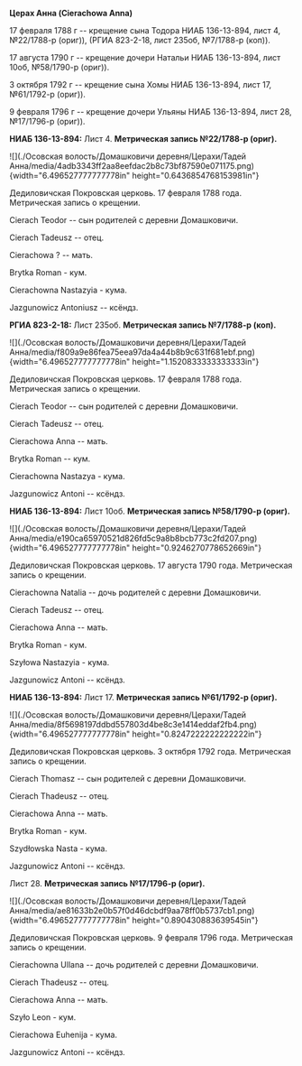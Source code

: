 **Церах Анна (Cierachowa Anna)**

17 февраля 1788 г -- крещение сына Тодора НИАБ 136-13-894, лист 4,
№22/1788-р (ориг)), (РГИА 823-2-18, лист 235об, №7/1788-р (коп)).

17 августа 1790 г -- крещение дочери Натальи НИАБ 136-13-894, лист 10об,
№58/1790-р (ориг)).

3 октября 1792 г -- крещение сына Хомы НИАБ 136-13-894, лист 17,
№61/1792-р (ориг)).

9 февраля 1796 г -- крещение дочери Ульяны НИАБ 136-13-894, лист 28,
№17/1796-р (ориг)).

**НИАБ 136-13-894:** Лист 4. **Метрическая запись №22/1788-р (ориг).**

![](./Осовская волость/Домашковичи деревня/Церахи/Тадей Анна/media/4adb3343ff2aa8eefdac2b8c73bf87590e071175.png){width="6.496527777777778in"
height="0.6436854768153981in"}

Дедиловичская Покровская церковь. 17 февраля 1788 года. Метрическая
запись о крещении.

Cierach Teodor -- сын родителей с деревни Домашковичи.

Cierach Tadeusz -- отец.

Cierachowa ? -- мать.

Brytka Roman - кум.

Cierachowna Nastazyia - кума.

Jazgunowicz Antoniusz -- ксёндз.

**РГИА 823-2-18:** Лист 235об. **Метрическая запись №7/1788-р (коп).**

![](./Осовская волость/Домашковичи деревня/Церахи/Тадей Анна/media/f809a9e86fea75eea97da4a44b8b9c631f681ebf.png){width="6.496527777777778in"
height="1.1520833333333333in"}

Дедиловичская Покровская церковь. 17 февраля 1788 года. Метрическая
запись о крещении.

Cierach Teodor -- сын родителей с деревни Домашковичи.

Cierach Tadeusz -- отец.

Cierachowa Anna -- мать.

Brytka Roman -- кум.

Cierachowna Nastazya - кума.

Jazgunowicz Antoni -- ксёндз.

**НИАБ 136-13-894:** Лист 10об. **Метрическая запись №58/1790-р
(ориг).**

![](./Осовская волость/Домашковичи деревня/Церахи/Тадей Анна/media/e190ca65970521d826fd5c9a8b8bcb773c2fd207.png){width="6.496527777777778in"
height="0.9246270778652669in"}

Дедиловичская Покровская церковь. 17 августа 1790 года. Метрическая
запись о крещении.

Cierachowna Natalia -- дочь родителей с деревни Домашковичи.

Cierach Tadeusz -- отец.

Cierachowa Anna -- мать.

Brytka Roman - кум.

Szyłowa Nastazyia - кума.

Jazgunowicz Antoni -- ксёндз.

**НИАБ 136-13-894:** Лист 17. **Метрическая запись №61/1792-р (ориг).**

![](./Осовская волость/Домашковичи деревня/Церахи/Тадей Анна/media/8f5698197ddbd557803d4be8c3e1414eddaf2fb4.png){width="6.496527777777778in"
height="0.8247222222222222in"}

Дедиловичская Покровская церковь. 3 октября 1792 года. Метрическая
запись о крещении.

Cierach Thomasz -- сын родителей с деревни Домашковичи.

Cierach Thadeusz -- отец.

Cierachowa Anna -- мать.

Brytka Roman - кум.

Szydłowska Nasta - кума.

Jazgunowicz Antoni -- ксёндз.

Лист 28. **Метрическая запись №17/1796-р (ориг).**

![](./Осовская волость/Домашковичи деревня/Церахи/Тадей Анна/media/ae81633b2e0b57f0d46dcbdf9aa78ff0b5737cb1.png){width="6.496527777777778in"
height="0.890430883639545in"}

Дедиловичская Покровская церковь. 9 февраля 1796 года. Метрическая
запись о крещении.

Cierachowna Ullana -- дочь родителей с деревни Домашковичи.

Cierach Thadeusz -- отец.

Cierachowa Anna -- мать.

Szyło Leon - кум.

Cierachowa Euhenija - кума.

Jazgunowicz Antoni -- ксёндз.
